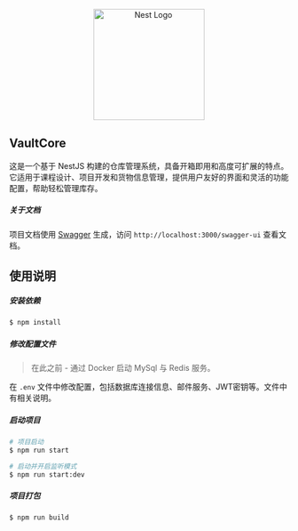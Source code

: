 <p align="center">
  <a href="http://nestjs.com/" target="blank"><img src="https://nestjs.com/img/logo-small.svg" width="200" alt="Nest Logo" /></a>
</p>

## VaultCore

这是一个基于 NestJS 构建的仓库管理系统，具备开箱即用和高度可扩展的特点。它适用于课程设计、项目开发和货物信息管理，提供用户友好的界面和灵活的功能配置，帮助轻松管理库存。


##### 关于文档
项目文档使用 [Swagger](https://swagger.io/) 生成，访问 `http://localhost:3000/swagger-ui` 查看文档。


## 使用说明

##### 安装依赖  
```bash
$ npm install
```

##### 修改配置文件 
> 在此之前 - 通过 Docker 启动 MySql 与 Redis 服务。

在 `.env` 文件中修改配置，包括数据库连接信息、邮件服务、JWT密钥等。文件中有相关说明。






##### 启动项目

```bash
# 项目启动
$ npm run start

# 启动并开启监听模式
$ npm run start:dev

```

##### 项目打包

```bash
$ npm run build
```